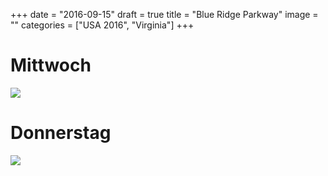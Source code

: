 +++
date = "2016-09-15"
draft = true
title = "Blue Ridge Parkway"
image = ""
categories = ["USA 2016", "Virginia"]
+++

# Mittwoch

![](/images/2016-09-14_.jpg)

# Donnerstag

![](/images/2016-09-15_.jpg)
